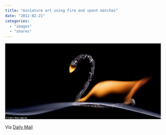 ```yaml
---
title: "miniature art using fire and spent matches"
date: "2012-02-21"
categories: 
  - "images"
  - "shares"
---
```


![](images/tumblr_lzn3jtXI0N1qz4vrlo1_1280.jpg)

Via [Daily Mail](https://www.dailymail.co.uk/news/article-1368478/Thats-bright-idea-Artist-creates-tiny-sculptures-using-spent-matches.html)
